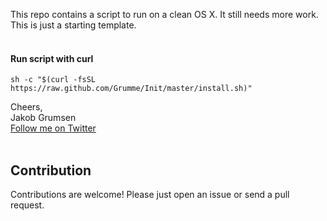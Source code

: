 This repo contains a script to run on a clean OS X.
It still needs more work. This is just a starting template.
<br><br>

#### Run script with curl

```shell
sh -c "$(curl -fsSL https://raw.github.com/Grumme/Init/master/install.sh)"
```

Cheers,<br>
Jakob Grumsen
<br><a href="https://twitter.com/JGrumsen">Follow me on Twitter</a>
<br><br>

## Contribution

Contributions are welcome! Please just open an issue or send a pull request.